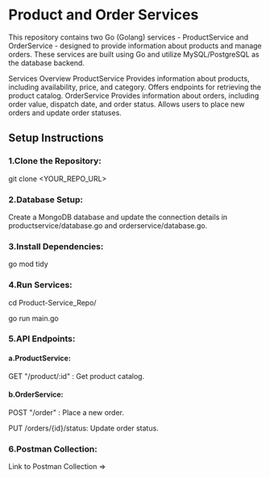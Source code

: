 # Product and Order Services
This repository contains two Go (Golang) services - ProductService and OrderService - designed to provide information about products and manage orders. These services are built using Go and utilize MySQL/PostgreSQL as the database backend.

Services Overview
ProductService
Provides information about products, including availability, price, and category.
Offers endpoints for retrieving the product catalog.
OrderService
Provides information about orders, including order value, dispatch date, and order status.
Allows users to place new orders and update order statuses.
## Setup Instructions
### 1.Clone the Repository:

git clone <YOUR_REPO_URL>

### 2.Database Setup:

Create a MongoDB database and update the connection details in productservice/database.go and orderservice/database.go.

### 3.Install Dependencies:

go mod tidy

### 4.Run Services:


cd Product-Service_Repo/

go run main.go

### 5.API Endpoints:

#### a.ProductService:

GET "/product/:id" : Get product catalog.

#### b.OrderService:

POST "/order" : Place a new order.

PUT /orders/{id}/status: Update order status.
### 6.Postman Collection:

Link to Postman Collection => 

